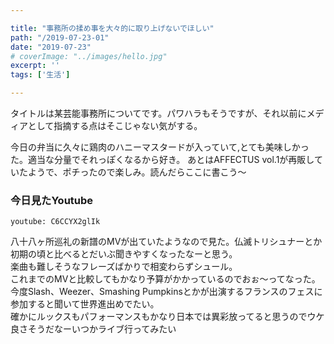 ```yaml
---

title: "事務所の揉め事を大々的に取り上げないでほしい"
path: "/2019-07-23-01"
date: "2019-07-23"
# coverImage: "../images/hello.jpg"
excerpt: ''
tags: ['生活']

---
```


タイトルは某芸能事務所についてです。パワハラもそうですが、それ以前にメディアとして指摘する点はそこじゃない気がする。

今日の弁当に久々に鶏肉のハニーマスタードが入っていて,とても美味しかった。適当な分量でそれっぽくなるから好き。
あとはAFFECTUS vol.1が再販していたようで、ポチったので楽しみ。読んだらここに書こう〜

### 今日見たYoutube

`youtube: C6CCYX2glIk`

八十八ヶ所巡礼の新譜のMVが出ていたようなので見た。仏滅トリシュナーとか初期の頃と比べるとだいぶ聞きやすくなったなーと思う。  
楽曲も難しそうなフレーズばかりで相変わらずシュール。  
これまでのMVと比較してもかなり予算がかかっているのでおぉ〜ってなった。  
今度Slash、Weezer、Smashing Pumpkinsとかが出演するフランスのフェスに参加すると聞いて世界進出めでたい。  
確かにルックスもパフォーマンスもかなり日本では異彩放ってると思うのでウケ良さそうだなーいつかライブ行ってみたい


